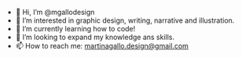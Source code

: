 - 👋 Hi, I’m @mgallodesign
- 👀 I’m interested in graphic design, writing, narrative and illustration.
- 🌱 I’m currently learning how to code!
- 💞️ I’m looking to expand my knowledge ans skills.
- 📫 How to reach me: martinagallo.design@gmail.com

<!---
mgallodesign/mgallodesign is a ✨ special ✨ repository because its `README.md` (this file) appears on your GitHub profile.
You can click the Preview link to take a look at your changes.
--->
